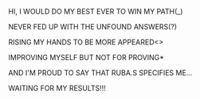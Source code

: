 HI,
I WOULD DO MY BEST EVER TO WIN MY PATH(_)

NEVER FED UP WITH THE UNFOUND ANSWERS(?)

RISING MY HANDS TO BE MORE APPEARED<>

IMPROVING MYSELF BUT NOT FOR PROVING*

AND I'M PROUD TO SAY THAT RUBA.S SPECIFIES ME...

WAITING FOR MY RESULTS!!!
